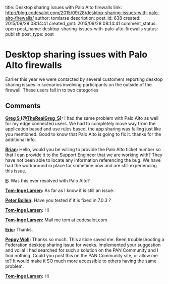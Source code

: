 title: Desktop sharing issues with Palo Alto firewalls
link: http://blog.codesalot.com/2015/09/28/desktop-sharing-issues-with-palo-alto-firewalls/
author: tomlarse
description: 
post_id: 638
created: 2015/09/28 08:14:41
created_gmt: 2015/09/28 08:14:41
comment_status: open
post_name: desktop-sharing-issues-with-palo-alto-firewalls
status: publish
post_type: post

# Desktop sharing issues with Palo Alto firewalls

Earlier this year we were contacted by several customers reporting desktop sharing issues in scenarios involving participants on the outside of the firewall. These users fall in to two categories

## Comments

**[Greg S (@TheRealGreg_S)](#4152 "2015-09-29 17:44:19"):** I had the same problem with Palo Alto as well for my edge connected users. We had to completely move way from the application based and use rules based. the app sharing was failing just like you mentioned. Good to know that Palo Alto is going to fix it. thanks for the additional info.

**[Brian](#4175 "2015-10-06 17:29:46"):** Hello, would you be willing to provide the Palo Alto ticket number so that I can provide it to the Support Engineer that we are working with? They have not been able to locate any information referencing the bug. We have had the workaround in place for sometime now and are still experiencing this issue.

**[E](#5189 "2018-01-25 19:29:29"):** Was this ever resolved with Palo Alto?

**[Tom-Inge Larsen](#5190 "2018-01-25 20:09:49"):** As far as I know it is still an issue.

**[Peter Bollen](#4278 "2015-10-28 14:51:31"):** Have you tested if it is fixed in 7.0.3 ?

**[Tom-Inge Larsen](#4279 "2015-10-28 14:56:05"):** Hi

**[Tom-Inge Larsen](#4179 "2015-10-07 07:46:54"):** Mail me tom at codesalot.com

**[Eric](#5191 "2018-01-25 21:11:29"):** Thanks.

**[Peppy Woll](#4467 "2015-12-02 21:20:32"):** Thanks so much. This article saved me. Been troubleshooting a Federation desktop sharing issue for weeks. Implemented your suggestion and voila! I had searched for such a solution on the PAN Community and I find nothing. Could you post this on the PAN Community site, or allow me to? It would make it SO much more accessible to others having the same problem.

**[Tom-Inge Larsen](#4468 "2015-12-02 21:26:03"):** Hi

